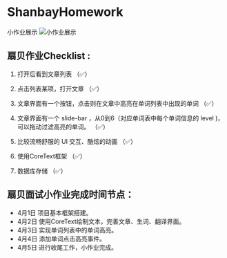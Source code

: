 # ShanbayHomework
小作业展示
![小作业展示](https://github.com/Larrycal/ShanbayHomework/blob/master/shanbayHomework.gif)

## 扇贝作业Checklist :
1. 打开后看到文章列表 （✅）

2. 点击列表某项，打开文章 （✅）

3. 文章界面有一个按钮，点击则在文章中高亮在单词列表中出现的单词 （✅）

4. 文章界面有一个 slide-bar ，从0到6（对应单词表中每个单词信息的 level )，可以拖动过滤高亮的单词。 （✅）

5. 比较流畅舒服的 UI 交互、酷炫的动画 （✅）

6. 使用CoreText框架 （✅）

7. 数据库存储 （✅）

## 扇贝面试小作业完成时间节点：
* 4月1日 项目基本框架搭建。
* 4月2日 使用CoreText绘制文本，完善文章、生词、翻译界面。
* 4月3日 实现单词列表中的单词高亮。
* 4月4日 添加单词点击高亮事件。
* 4月5日 进行收尾工作，小作业完成。
